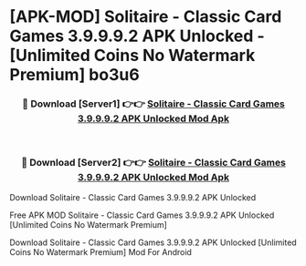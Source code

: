 # [APK-MOD] Solitaire - Classic Card Games 3.9.9.9.2 APK Unlocked - [Unlimited Coins No Watermark Premium] bo3u6



<div align="center">
<h3>🔴 Download [Server1] 👉👉 <a href="https://momento.my/?title=Solitaire_-_Classic_Card_Games_3.9.9.9.2_APK_Unlocked">Solitaire - Classic Card Games 3.9.9.9.2 APK Unlocked Mod Apk</a></h3><br>

<h3>🔴 Download [Server2] 👉👉 <a href="https://momento.my/?title=Solitaire_-_Classic_Card_Games_3.9.9.9.2_APK_Unlocked">Solitaire - Classic Card Games 3.9.9.9.2 APK Unlocked Mod Apk</a></h3>
</div>



Download Solitaire - Classic Card Games 3.9.9.9.2 APK Unlocked 

Free APK MOD Solitaire - Classic Card Games 3.9.9.9.2 APK Unlocked [Unlimited Coins No Watermark Premium]

Download Solitaire - Classic Card Games 3.9.9.9.2 APK Unlocked [Unlimited Coins No Watermark Premium] Mod For Android
